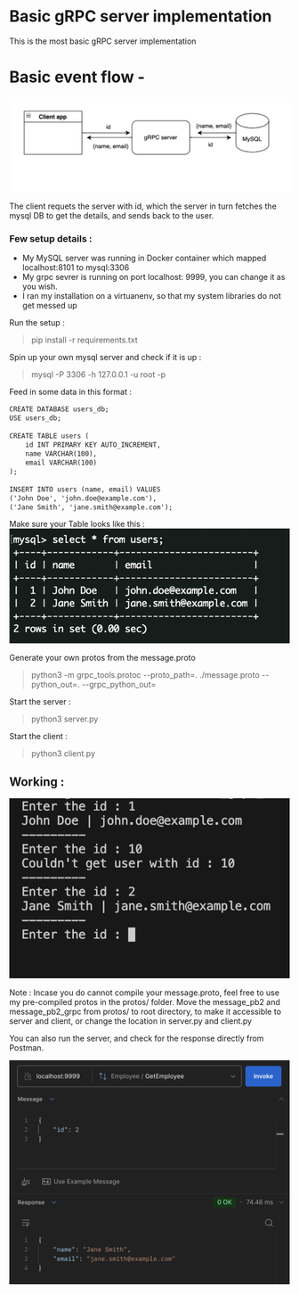 # Basic gRPC server implementation

This is the most basic gRPC server implementation

# Basic event flow -
![gRPC server setup](./img/basic_grpc.png)

The client requets the server with id, which the server in turn fetches the mysql DB to get the details, and sends back to the user. 

### Few setup details :
- My MySQL server was running in Docker container which mapped localhost:8101 to mysql:3306 
- My grpc sevrer is running on port localhost: 9999, you can change it as you wish.
- I ran my installation on a virtuanenv, so that my system libraries do not get messed up


Run the setup : 
> pip install -r requirements.txt

Spin up your own mysql server and check if it is up : 
> mysql -P 3306 -h 127.0.0.1 -u root -p


Feed in some data in this format : 

```
CREATE DATABASE users_db;
USE users_db;

CREATE TABLE users (
    id INT PRIMARY KEY AUTO_INCREMENT,
    name VARCHAR(100),
    email VARCHAR(100)
);

INSERT INTO users (name, email) VALUES
('John Doe', 'john.doe@example.com'),
('Jane Smith', 'jane.smith@example.com');
```

Make sure your Table looks like this : 
![](./img/db.png)

Generate your own protos from the message.proto
> python3 -m grpc_tools.protoc --proto_path=. ./message.proto --python_out=. --grpc_python_out=


Start the server :
> python3 server.py 

Start the client : 
> python3 client.py


## Working : 
![](./img/client.png)

Note : 
Incase you do cannot compile your message.proto, feel free to use my pre-compiled protos in the protos/ folder.
Move the message_pb2 and message_pb2_grpc from protos/ to root directory, to make it accessible to server and client, or change the location in server.py and client.py

You can also run the server, and check for the response directly from Postman. 

![](./img/postman.png)
